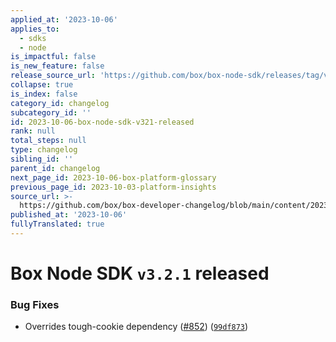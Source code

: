 ```yaml
---
applied_at: '2023-10-06'
applies_to:
  - sdks
  - node
is_impactful: false
is_new_feature: false
release_source_url: 'https://github.com/box/box-node-sdk/releases/tag/v3.2.1'
collapse: true
is_index: false
category_id: changelog
subcategory_id: ''
id: 2023-10-06-box-node-sdk-v321-released
rank: null
total_steps: null
type: changelog
sibling_id: ''
parent_id: changelog
next_page_id: 2023-10-06-box-platform-glossary
previous_page_id: 2023-10-03-platform-insights
source_url: >-
  https://github.com/box/box-developer-changelog/blob/main/content/2023/10-06-box-node-sdk-v321-released.md
published_at: '2023-10-06'
fullyTranslated: true
---
```

# Box Node SDK `v3.2.1` released

### Bug Fixes

* Overrides tough-cookie dependency ([#852][1]) ([`99df873`][2])

[1]: https://github.com/box/box-node-sdk/issues/852

[2]: https://github.com/box/box-node-sdk/commit/99df873e1a1dad4a0073d53b4ed57c0eeb859401
